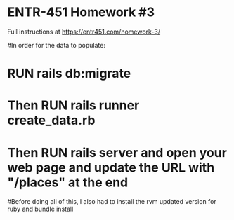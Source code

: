 # ENTR-451 Homework #3

Full instructions at https://entr451.com/homework-3/

#In order for the data to populate: 
# RUN rails db:migrate 
# Then RUN rails runner create_data.rb
# Then RUN rails server and open your web page and update the URL with "/places" at the end
#Before doing all of this, I also had to install the rvm updated version for ruby and bundle install 
